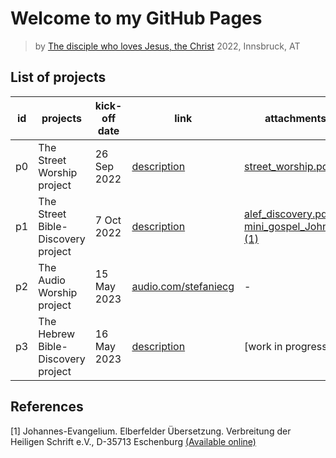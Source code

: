 # Welcome to my GitHub Pages

> by [The disciple who loves Jesus, the Christ](mailto:stefaniecg@icloud.com)
> 2022, Innsbruck, AT

## List of projects

| id  | projects                           | kick-off date | link                                                 | attachments                                                                                                       |
| --- | ---------------------------------- | ------------- | ---------------------------------------------------- | ----------------------------------------------------------------------------------------------------------------- |
| p0  | The Street Worship project         | 26 Sep 2022   | [description](/street_worship/main.html)             | [street_worship.pdf](/street_worship/main.pdf)                                                                    |
| p1  | The Street Bible-Discovery project | 7 Oct 2022    | [description](/bib_dis/main.html)                    | [alef_discovery.pdf](/bib_dis/src/alef.pdf) / [mini_gospel_John.pdf](/bib_dis/John_Gospel.pdf) [(1)](#references) |
| p2  | The Audio Worship project          | 15 May 2023   | [audio.com/stefaniecg](https://audio.com/stefaniecg) | -                                                                                                                 |
| p3  | The Hebrew Bible-Discovery project | 16 May 2023   | [description](/bib_dis_heb/main.html)                | [work in progress]                                                                                                |


## References

[1] Johannes-Evangelium. Elberfelder Übersetzung. Verbreitung der Heiligen Schrift e.V., D-35713 Eschenburg [(Available online)](https://www.vdhs.de/index.php?shop.article.884&tax=11357)

